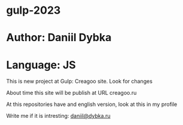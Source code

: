 # gulp-2023
# Author: Daniil Dybka
# Language: JS

This is new project at Gulp: Creagoo site. Look for changes

About time this site will be publish at URL creagoo.ru

At this repositories have and english version, look at this in my profile

Write me if it is intresting: daniil@dybka.ru
